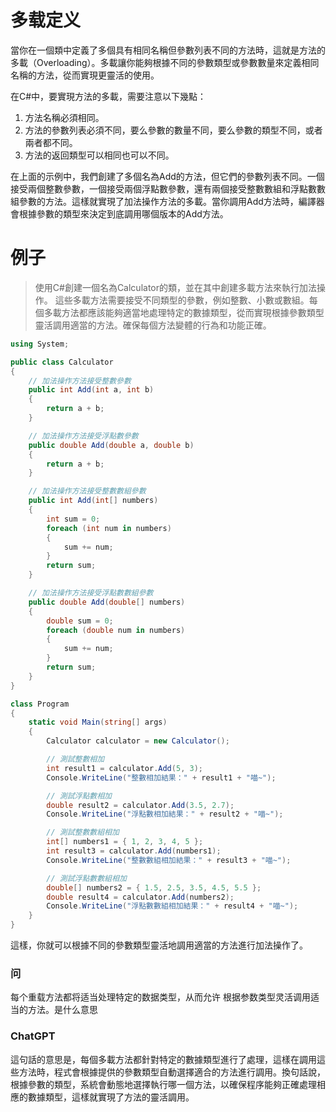 # 多载定义
當你在一個類中定義了多個具有相同名稱但參數列表不同的方法時，這就是方法的多載（Overloading）。多載讓你能夠根據不同的參數類型或參數數量來定義相同名稱的方法，從而實現更靈活的使用。

在C#中，要實現方法的多載，需要注意以下幾點：
1. 方法名稱必須相同。
2. 方法的參數列表必須不同，要么參數的數量不同，要么參數的類型不同，或者兩者都不同。
3. 方法的返回類型可以相同也可以不同。

在上面的示例中，我們創建了多個名為Add的方法，但它們的參數列表不同。一個接受兩個整數參數，一個接受兩個浮點數參數，還有兩個接受整數數組和浮點數數組參數的方法。這樣就實現了加法操作方法的多載。當你調用Add方法時，編譯器會根據參數的類型來決定到底調用哪個版本的Add方法。

# 例子

>使用C#創建一個名為Calculator的類，並在其中創建多載方法來執行加法操作。 這些多載方法需要接受不同類型的參數，例如整數、小數或數組。每個多載方法都應該能夠適當地處理特定的數據類型，從而實現根據參數類型靈活調用適當的方法。確保每個方法變體的行為和功能正確。


```csharp
using System;

public class Calculator
{
    // 加法操作方法接受整數參數
    public int Add(int a, int b)
    {
        return a + b;
    }

    // 加法操作方法接受浮點數參數
    public double Add(double a, double b)
    {
        return a + b;
    }

    // 加法操作方法接受整數數組參數
    public int Add(int[] numbers)
    {
        int sum = 0;
        foreach (int num in numbers)
        {
            sum += num;
        }
        return sum;
    }

    // 加法操作方法接受浮點數數組參數
    public double Add(double[] numbers)
    {
        double sum = 0;
        foreach (double num in numbers)
        {
            sum += num;
        }
        return sum;
    }
}

class Program
{
    static void Main(string[] args)
    {
        Calculator calculator = new Calculator();

        // 測試整數相加
        int result1 = calculator.Add(5, 3);
        Console.WriteLine("整數相加結果：" + result1 + "喵~");

        // 測試浮點數相加
        double result2 = calculator.Add(3.5, 2.7);
        Console.WriteLine("浮點數相加結果：" + result2 + "喵~");

        // 測試整數數組相加
        int[] numbers1 = { 1, 2, 3, 4, 5 };
        int result3 = calculator.Add(numbers1);
        Console.WriteLine("整數數組相加結果：" + result3 + "喵~");

        // 測試浮點數數組相加
        double[] numbers2 = { 1.5, 2.5, 3.5, 4.5, 5.5 };
        double result4 = calculator.Add(numbers2);
        Console.WriteLine("浮點數數組相加結果：" + result4 + "喵~");
    }
}
```

這樣，你就可以根據不同的參數類型靈活地調用適當的方法進行加法操作了。

### 问
每个重载方法都将适当处理特定的数据类型，从而允许 根据参数类型灵活调用适当的方法。是什么意思

### ChatGPT

這句話的意思是，每個多載方法都針對特定的數據類型進行了處理，這樣在調用這些方法時，程式會根據提供的參數類型自動選擇適合的方法進行調用。換句話說，根據參數的類型，系統會動態地選擇執行哪一個方法，以確保程序能夠正確處理相應的數據類型，這樣就實現了方法的靈活調用。